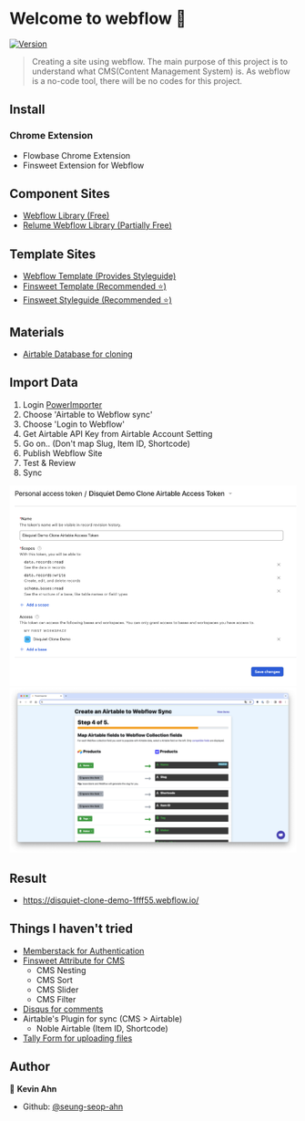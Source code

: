 # Welcome to webflow 👋

[![Version](https://img.shields.io/npm/v/webflow.svg)](https://www.npmjs.com/package/webflow)

> Creating a site using webflow. The main purpose of this project is to understand what CMS(Content Management System) is. As webflow is a no-code tool, there will be no codes for this project.

## Install

### Chrome Extension

- Flowbase Chrome Extension
- Finsweet Extension for Webflow

## Component Sites

- [Webflow Library (Free)](https://webflow.com/libraries)
- [Relume Webflow Library (Partially Free)](https://www.relume.io/components)

## Template Sites

- [Webflow Template (Provides Styleguide)](https://webflow.com/templates)
- [Finsweet Template (Recommended ⭐️)](https://finsweet.com/client-first)
- [Finsweet Styleguide (Recommended ⭐️)](https://webflow.com/made-in-webflow/website/client-first-cloneable?gspk=NDg2ODEzOQ&gsxid=Ow5FaqmKxv8L)

## Materials

- [Airtable Database for cloning](https://airtable.com/appI45Bgq5lU3Dy3h/shrxoEpbGJDaNoV5L)

## Import Data

1. Login [PowerImporter](https://www.powerimporter.com/)
2. Choose 'Airtable to Webflow sync'
3. Choose 'Login to Webflow'
4. Get Airtable API Key from Airtable Account Setting
5. Go on.. (Don't map Slug, Item ID, Shortcode)
6. Publish Webflow Site
7. Test & Review
8. Sync

![](./docs/images/personal-token.png)
![](./docs/images/powerimport.png)

## Result

- https://disquiet-clone-demo-1fff55.webflow.io/

## Things I haven't tried

- [Memberstack for Authentication](https://www.memberstack.com/)
- [Finsweet Attribute for CMS](https://finsweet.com/attributes)
  - CMS Nesting
  - CMS Sort
  - CMS Slider
  - CMS Filter
- [Disqus for comments](https://disqus.com)
- Airtable's Plugin for sync (CMS > Airtable)
  - Noble Airtable (Item ID, Shortcode)
- [Tally Form for uploading files](https://tally.so/)

## Author

👤 **Kevin Ahn**

- Github: [@seung-seop-ahn](https://github.com/seung-seop-ahn)
